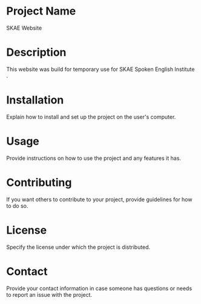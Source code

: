 # Project Name
SKAE Website

# Description
This website was build for temporary use for SKAE Spoken English Institute .

# Installation
Explain how to install and set up the project on the user's computer.

# Usage
Provide instructions on how to use the project and any features it has.

# Contributing
If you want others to contribute to your project, provide guidelines for how to do so.

# License
Specify the license under which the project is distributed.

# Contact
Provide your contact information in case someone has questions or needs to report an issue with the project.
